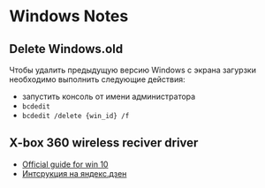 # Windows Notes 

## Delete Windows.old

Чтобы удалить предыдущую версию Windows с экрана загурзки необходимо выполнить следующие действия:

- запустить консоль от имени администратора
- `bcdedit`
- `bcdedit /delete {win_id} /f`

## X-box 360 wireless reciver driver

- [Official guide for win 10](https://support.xbox.com/en-US/help/xbox-360/xbox-on-windows/accessories/xbox-controller-for-windows-setup?tag=makemoney0821-20)
- [Интсрукция на яндекс.дзен](https://zen.yandex.ru/media/origamer/ne-rabotaet-priemnik-besprovodnogo-geimpada-xbox-360-v-2004-obnovlenii-windows-10-poshagovaia-instrukciia-podkliucheniia-5f722c38315c38725c05aab8)